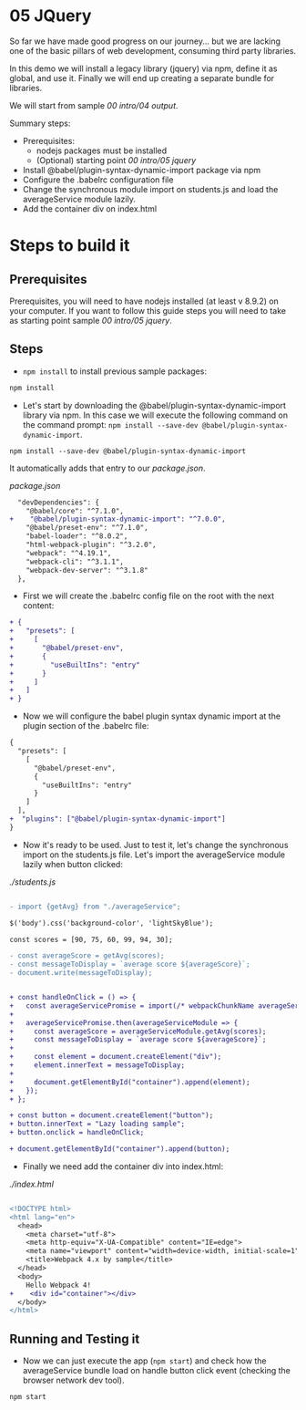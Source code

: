 # 05 JQuery

So far we have made good progress on our journey... but we are lacking one of the
basic pillars of web development, consuming third party libraries.

In this demo we will install a legacy library (jquery) via npm, define it as global, and use it. Finally we will end up creating a separate bundle for libraries.

We will start from sample _00 intro/04 output_.

Summary steps:

- Prerequisites:
  - nodejs packages must be installed
  - (Optional) starting point _00 intro/05 jquery_
- Install @babel/plugin-syntax-dynamic-import package via npm
- Configure the .babelrc configuration file
- Change the synchronous module import on students.js and load the averageService module lazily.
- Add the container div on index.html

# Steps to build it

## Prerequisites

Prerequisites, you will need to have nodejs installed (at least v 8.9.2) on your computer. If you want to follow this guide steps you will need to take as starting point sample _00 intro/05 jquery_.

## Steps

- `npm install` to install previous sample packages:

```bash
npm install
```

- Let's start by downloading the @babel/plugin-syntax-dynamic-import library via npm. In this case we will execute the following command on the command prompt: `npm install --save-dev @babel/plugin-syntax-dynamic-import`.

```
npm install --save-dev @babel/plugin-syntax-dynamic-import
```

It automatically adds that entry to our _package.json_.

_package.json_

```diff
  "devDependencies": {
    "@babel/core": "^7.1.0",
+    "@babel/plugin-syntax-dynamic-import": "^7.0.0",
    "@babel/preset-env": "^7.1.0",
    "babel-loader": "^8.0.2",
    "html-webpack-plugin": "^3.2.0",
    "webpack": "^4.19.1",
    "webpack-cli": "^3.1.1",
    "webpack-dev-server": "^3.1.8"
  },
```

- First we will create the .babelrc config file on the root with the next content:

```diff
+ {
+   "presets": [
+     [
+       "@babel/preset-env",
+       {
+         "useBuiltIns": "entry"
+       }
+     ]
+   ]
+ }
```

- Now we will configure the babel plugin syntax dynamic import at the plugin section of the .babelrc file:

```diff
{
  "presets": [
    [
      "@babel/preset-env",
      {
        "useBuiltIns": "entry"
      }
    ]
  ],
+  "plugins": ["@babel/plugin-syntax-dynamic-import"]
}
```

- Now it's ready to be used. Just to test it, let's change the synchronous import on the students.js file. Let's import the averageService module lazily when button clicked:

_./students.js_

```diff

- import {getAvg} from "./averageService";

$('body').css('background-color', 'lightSkyBlue');

const scores = [90, 75, 60, 99, 94, 30];

- const averageScore = getAvg(scores);
- const messageToDisplay = `average score ${averageScore}`;
- document.write(messageToDisplay);


+ const handleOnClick = () => {
+   const averageServicePromise = import(/* webpackChunkName averageService */ "./averageService");
+
+   averageServicePromise.then(averageServiceModule => {
+     const averageScore = averageServiceModule.getAvg(scores);
+     const messageToDisplay = `average score ${averageScore}`;
+
+     const element = document.createElement("div");
+     element.innerText = messageToDisplay;
+
+     document.getElementById("container").append(element);
+   });
+ };

+ const button = document.createElement("button");
+ button.innerText = "Lazy loading sample";
+ button.onclick = handleOnClick;

+ document.getElementById("container").append(button);

```

- Finally we need add the container div into index.html:

_./index.html_

```diff

<!DOCTYPE html>
<html lang="en">
  <head>
    <meta charset="utf-8">
    <meta http-equiv="X-UA-Compatible" content="IE=edge">
    <meta name="viewport" content="width=device-width, initial-scale=1">
    <title>Webpack 4.x by sample</title>
  </head>
  <body>
    Hello Webpack 4!
+    <div id="container"></div>
  </body>
</html>

```

## Running and Testing it

- Now we can just execute the app (`npm start`) and check how the averageService bundle load on handle button click event (checking the browser network dev tool).

```bash
npm start
```

